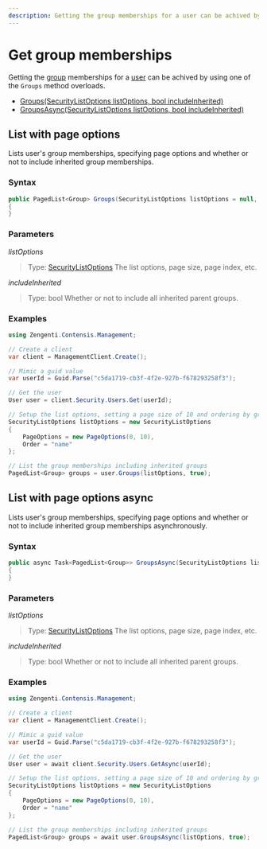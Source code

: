 ```yaml
---
description: Getting the group memberships for a user can be achived by using one of the `Groups` method overloads.loads.
---
```

# Get group memberships

Getting the [group](/model/group.md) memberships for a [user](/model/user.md) can be achived by using one of the `Groups` method overloads.

* [Groups(SecurityListOptions listOptions, bool includeInherited)](#list-with-page-options)
* [GroupsAsync(SecurityListOptions listOptions, bool includeInherited)](#list-with-page-options)

## List with page options

Lists user's group memberships, specifying page options and whether or not to include inherited group memberships.

### Syntax

```cs
public PagedList<Group> Groups(SecurityListOptions listOptions = null, bool includeInherited = false)
{    
}
```

### Parameters

*listOptions*
> Type: [SecurityListOptions](/model/securitylistoptions.md)
> The list options, page size, page index, etc.

*includeInherited*
> Type: bool
> Whether or not to include all inherited parent groups.

### Examples

```cs
using Zengenti.Contensis.Management;

// Create a client
var client = ManagementClient.Create();

// Mimic a guid value
var userId = Guid.Parse("c5da1719-cb3f-4f2e-927b-f678293258f3");

// Get the user
User user = client.Security.Users.Get(userId);

// Setup the list options, setting a page size of 10 and ordering by group name
SecurityListOptions listOptions = new SecurityListOptions
{
    PageOptions = new PageOptions(0, 10),
    Order = "name"
};

// List the group memberships including inherited groups
PagedList<Group> groups = user.Groups(listOptions, true);
```
## List with page options async

Lists user's group memberships, specifying page options and whether or not to include inherited group memberships asynchronously.

### Syntax

```cs
public async Task<PagedList<Group>> GroupsAsync(SecurityListOptions listOptions = null, bool includeInherited = false)
{    
}
```

### Parameters

*listOptions*
> Type: [SecurityListOptions](/model/securitylistoptions.md)
> The list options, page size, page index, etc.

*includeInherited*
> Type: bool
> Whether or not to include all inherited parent groups.

### Examples

```cs
using Zengenti.Contensis.Management;

// Create a client
var client = ManagementClient.Create();

// Mimic a guid value
var userId = Guid.Parse("c5da1719-cb3f-4f2e-927b-f678293258f3");

// Get the user
User user = await client.Security.Users.GetAsync(userId);

// Setup the list options, setting a page size of 10 and ordering by group name
SecurityListOptions listOptions = new SecurityListOptions
{
    PageOptions = new PageOptions(0, 10),
    Order = "name"
};

// List the group memberships including inherited groups
PagedList<Group> groups = await user.GroupsAsync(listOptions, true);
```